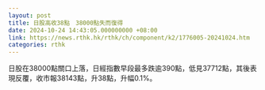 ```yaml
---
layout: post
title: 日股高收38點　38000點失而復得
date: 2024-10-24 14:43:05.000000000 +08:00
link: https://news.rthk.hk/rthk/ch/component/k2/1776005-20241024.htm
categories: rthk
---
```


日股在38000點關口上落，日經指數早段最多跌逾390點，低見37712點，其後表現反覆，收市報38143點，升38點，升幅0.1%。
